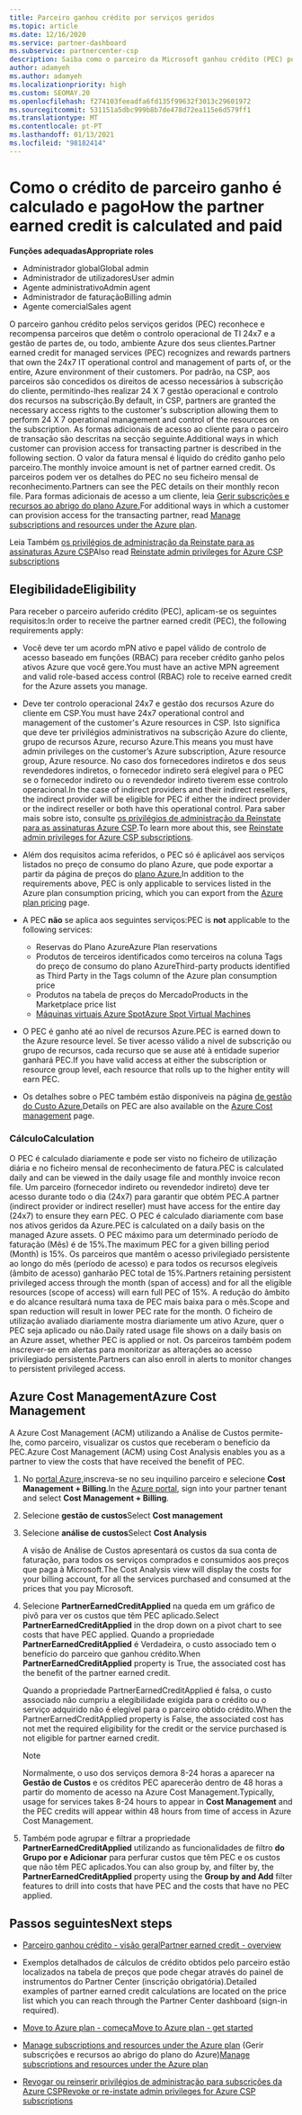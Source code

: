 ```yaml
---
title: Parceiro ganhou crédito por serviços geridos
ms.topic: article
ms.date: 12/16/2020
ms.service: partner-dashboard
ms.subservice: partnercenter-csp
description: Saiba como o parceiro da Microsoft ganhou crédito (PEC) por serviços geridos é calculado e pago e como garantir que é elegível.
author: adamyeh
ms.author: adamyeh
ms.localizationpriority: high
ms.custom: SEOMAY.20
ms.openlocfilehash: f274103feeadfa6fd135f99632f3013c29601972
ms.sourcegitcommit: 531151a5dbc999b8b7de478d72ea115e6d579ff1
ms.translationtype: MT
ms.contentlocale: pt-PT
ms.lasthandoff: 01/13/2021
ms.locfileid: "98182414"
---
```

# <a name="how-the-partner-earned-credit-is-calculated-and-paid"></a><span data-ttu-id="241b6-103">Como o crédito de parceiro ganho é calculado e pago</span><span class="sxs-lookup"><span data-stu-id="241b6-103">How the partner earned credit is calculated and paid</span></span>

<span data-ttu-id="241b6-104">**Funções adequadas**</span><span class="sxs-lookup"><span data-stu-id="241b6-104">**Appropriate roles**</span></span>

- <span data-ttu-id="241b6-105">Administrador global</span><span class="sxs-lookup"><span data-stu-id="241b6-105">Global admin</span></span>
- <span data-ttu-id="241b6-106">Administrador de utilizadores</span><span class="sxs-lookup"><span data-stu-id="241b6-106">User admin</span></span>
- <span data-ttu-id="241b6-107">Agente administrativo</span><span class="sxs-lookup"><span data-stu-id="241b6-107">Admin agent</span></span>
- <span data-ttu-id="241b6-108">Administrador de faturação</span><span class="sxs-lookup"><span data-stu-id="241b6-108">Billing admin</span></span>
- <span data-ttu-id="241b6-109">Agente comercial</span><span class="sxs-lookup"><span data-stu-id="241b6-109">Sales agent</span></span>

<span data-ttu-id="241b6-110">O parceiro ganhou crédito pelos serviços geridos (PEC) reconhece e recompensa parceiros que detêm o controlo operacional de TI 24x7 e a gestão de partes de, ou todo, ambiente Azure dos seus clientes.</span><span class="sxs-lookup"><span data-stu-id="241b6-110">Partner earned credit for managed services (PEC) recognizes and rewards partners that own the 24x7 IT operational control and management of parts of, or the entire, Azure environment of their customers.</span></span> <span data-ttu-id="241b6-111">Por padrão, na CSP, aos parceiros são concedidos os direitos de acesso necessários à subscrição do cliente, permitindo-lhes realizar 24 X 7 gestão operacional e controlo dos recursos na subscrição.</span><span class="sxs-lookup"><span data-stu-id="241b6-111">By default, in CSP, partners are granted the necessary access rights to the customer's subscription allowing them to perform 24 X 7 operational management and control of the resources on the subscription.</span></span> <span data-ttu-id="241b6-112">As formas adicionais de acesso ao cliente para o parceiro de transação são descritas na secção seguinte.</span><span class="sxs-lookup"><span data-stu-id="241b6-112">Additional ways in which customer can provision access for transacting partner is described in the following section.</span></span> <span data-ttu-id="241b6-113">O valor da fatura mensal é líquido do crédito ganho pelo parceiro.</span><span class="sxs-lookup"><span data-stu-id="241b6-113">The monthly invoice amount is net of partner earned credit.</span></span> <span data-ttu-id="241b6-114">Os parceiros podem ver os detalhes do PEC no seu ficheiro mensal de reconhecimento.</span><span class="sxs-lookup"><span data-stu-id="241b6-114">Partners can see the PEC details on their monthly recon file.</span></span> <span data-ttu-id="241b6-115">Para formas adicionais de acesso a um cliente, leia [Gerir subscrições e recursos ao abrigo do plano Azure.](azure-plan-manage.md)</span><span class="sxs-lookup"><span data-stu-id="241b6-115">For additional ways in which a customer can provision access for the transacting partner, read [Manage subscriptions and resources under the Azure plan](azure-plan-manage.md).</span></span>

<span data-ttu-id="241b6-116">Leia Também [os privilégios de administração da Reinstate para as assinaturas Azure CSP](revoke-reinstate-csp.md)</span><span class="sxs-lookup"><span data-stu-id="241b6-116">Also read [Reinstate admin privileges for Azure CSP subscriptions](revoke-reinstate-csp.md)</span></span>

## <a name="eligibility"></a><span data-ttu-id="241b6-117">Elegibilidade</span><span class="sxs-lookup"><span data-stu-id="241b6-117">Eligibility</span></span>

<span data-ttu-id="241b6-118">Para receber o parceiro auferido crédito (PEC), aplicam-se os seguintes requisitos:</span><span class="sxs-lookup"><span data-stu-id="241b6-118">In order to receive the partner earned credit (PEC), the following requirements apply:</span></span> 

- <span data-ttu-id="241b6-119">Você deve ter um acordo mPN ativo e papel válido de controlo de acesso baseado em funções (RBAC) para receber crédito ganho pelos ativos Azure que você gere.</span><span class="sxs-lookup"><span data-stu-id="241b6-119">You must have an active MPN agreement and valid role-based access control (RBAC) role to receive earned credit for the Azure assets you manage.</span></span>

- <span data-ttu-id="241b6-120">Deve ter controlo operacional 24x7 e gestão dos recursos Azure do cliente em CSP.</span><span class="sxs-lookup"><span data-stu-id="241b6-120">You must have 24x7 operational control and management of the customer's Azure resources in CSP.</span></span> <span data-ttu-id="241b6-121">Isto significa que deve ter privilégios administrativos na subscrição Azure do cliente, grupo de recursos Azure, recurso Azure.</span><span class="sxs-lookup"><span data-stu-id="241b6-121">This means you must have admin privileges on the customer’s Azure subscription, Azure resource group, Azure resource.</span></span> <span data-ttu-id="241b6-122">No caso dos fornecedores indiretos e dos seus revendedores indiretos, o fornecedor indireto será elegível para o PEC se o fornecedor indireto ou o revendedor indireto tiverem esse controlo operacional.</span><span class="sxs-lookup"><span data-stu-id="241b6-122">In the case of indirect providers and their indirect resellers, the indirect provider will be eligible for PEC if either the indirect provider or the indirect reseller or both have this operational control.</span></span> <span data-ttu-id="241b6-123">Para saber mais sobre isto, consulte [os privilégios de administração da Reinstate para as assinaturas Azure CSP](./revoke-reinstate-csp.md).</span><span class="sxs-lookup"><span data-stu-id="241b6-123">To learn more about this, see [Reinstate admin privileges for Azure CSP subscriptions](./revoke-reinstate-csp.md).</span></span>

- <span data-ttu-id="241b6-124">Além dos requisitos acima referidos, o PEC só é aplicável aos serviços listados no preço de consumo do plano Azure, que pode exportar a partir da página de preços do [plano Azure.](https://partner.microsoft.com/commerce/sales)</span><span class="sxs-lookup"><span data-stu-id="241b6-124">In addition to the requirements above, PEC is only applicable to services listed in the Azure plan consumption pricing, which you can export from the [Azure plan pricing](https://partner.microsoft.com/commerce/sales) page.</span></span>

- <span data-ttu-id="241b6-125">A PEC **não** se aplica aos seguintes serviços:</span><span class="sxs-lookup"><span data-stu-id="241b6-125">PEC is **not** applicable to the following services:</span></span>
    - <span data-ttu-id="241b6-126">Reservas do Plano Azure</span><span class="sxs-lookup"><span data-stu-id="241b6-126">Azure Plan reservations</span></span>
    - <span data-ttu-id="241b6-127">Produtos de terceiros identificados como terceiros na coluna Tags do preço de consumo do plano Azure</span><span class="sxs-lookup"><span data-stu-id="241b6-127">Third-party products identified as Third Party in the Tags column of the Azure plan consumption price</span></span>
    - <span data-ttu-id="241b6-128">Produtos na tabela de preços do Mercado</span><span class="sxs-lookup"><span data-stu-id="241b6-128">Products in the Marketplace price list</span></span>
    - [<span data-ttu-id="241b6-129">Máquinas virtuais Azure Spot</span><span class="sxs-lookup"><span data-stu-id="241b6-129">Azure Spot Virtual Machines</span></span>](https://partner.microsoft.com/resources/collection/azure-spot-in-csp#/)

- <span data-ttu-id="241b6-130">O PEC é ganho até ao nível de recursos Azure.</span><span class="sxs-lookup"><span data-stu-id="241b6-130">PEC is earned down to the Azure resource level.</span></span> <span data-ttu-id="241b6-131">Se tiver acesso válido a nível de subscrição ou grupo de recursos, cada recurso que se ause até à entidade superior ganhará PEC.</span><span class="sxs-lookup"><span data-stu-id="241b6-131">If you have valid access at either the subscription or resource group level, each resource that rolls up to the higher entity will earn PEC.</span></span>

- <span data-ttu-id="241b6-132">Os detalhes sobre o PEC também estão disponíveis na página [de gestão do Custo Azure.](/azure/cost-management-billing/costs/get-started-partners)</span><span class="sxs-lookup"><span data-stu-id="241b6-132">Details on PEC are also available on the [Azure Cost management](/azure/cost-management-billing/costs/get-started-partners) page.</span></span>

### <a name="calculation"></a><span data-ttu-id="241b6-133">Cálculo</span><span class="sxs-lookup"><span data-stu-id="241b6-133">Calculation</span></span>

<span data-ttu-id="241b6-134">O PEC é calculado diariamente e pode ser visto no ficheiro de utilização diária e no ficheiro mensal de reconhecimento de fatura.</span><span class="sxs-lookup"><span data-stu-id="241b6-134">PEC is calculated daily and can be viewed in the daily usage file and monthly invoice recon file.</span></span> <span data-ttu-id="241b6-135">Um parceiro (fornecedor indireto ou revendedor indireto) deve ter acesso durante todo o dia (24x7) para garantir que obtém PEC.</span><span class="sxs-lookup"><span data-stu-id="241b6-135">A partner (indirect provider or indirect reseller) must have access for the entire day (24x7) to ensure they earn PEC.</span></span> <span data-ttu-id="241b6-136">O PEC é calculado diariamente com base nos ativos geridos da Azure.</span><span class="sxs-lookup"><span data-stu-id="241b6-136">PEC is calculated on a daily basis on the managed Azure assets.</span></span> <span data-ttu-id="241b6-137">O PEC máximo para um determinado período de faturação (Mês) é de 15%.</span><span class="sxs-lookup"><span data-stu-id="241b6-137">The maximum PEC for a given billing period (Month) is 15%.</span></span> <span data-ttu-id="241b6-138">Os parceiros que mantêm o acesso privilegiado persistente ao longo do mês (período de acesso) e para todos os recursos elegíveis (âmbito de acesso) ganharão PEC total de 15%.</span><span class="sxs-lookup"><span data-stu-id="241b6-138">Partners retaining persistent privileged access through the month (span of access) and for all the eligible resources (scope of access) will earn full PEC of 15%.</span></span> <span data-ttu-id="241b6-139">A redução do âmbito e do alcance resultará numa taxa de PEC mais baixa para o mês.</span><span class="sxs-lookup"><span data-stu-id="241b6-139">Scope and span reduction will result in lower PEC rate for the month.</span></span> <span data-ttu-id="241b6-140">O ficheiro de utilização avaliado diariamente mostra diariamente um ativo Azure, quer o PEC seja aplicado ou não.</span><span class="sxs-lookup"><span data-stu-id="241b6-140">Daily rated usage file shows on a daily basis on an Azure asset, whether PEC is applied or not.</span></span> <span data-ttu-id="241b6-141">Os parceiros também podem inscrever-se em alertas para monitorizar as alterações ao acesso privilegiado persistente.</span><span class="sxs-lookup"><span data-stu-id="241b6-141">Partners can also enroll in alerts to monitor changes to persistent privileged access.</span></span>

## <a name="azure-cost-management"></a><span data-ttu-id="241b6-142">Azure Cost Management</span><span class="sxs-lookup"><span data-stu-id="241b6-142">Azure Cost Management</span></span>

<span data-ttu-id="241b6-143">A Azure Cost Management (ACM) utilizando a Análise de Custos permite-lhe, como parceiro, visualizar os custos que receberam o benefício da PEC.</span><span class="sxs-lookup"><span data-stu-id="241b6-143">Azure Cost Management (ACM) using Cost Analysis enables you as a partner to view the costs that have received the benefit of PEC.</span></span>  

1. <span data-ttu-id="241b6-144">No [portal Azure,](https://portal.azure.com)inscreva-se no seu inquilino parceiro e selecione **Cost Management + Billing**.</span><span class="sxs-lookup"><span data-stu-id="241b6-144">In the [Azure portal](https://portal.azure.com), sign into your partner tenant and select **Cost Management + Billing**.</span></span>

2. <span data-ttu-id="241b6-145">Selecione **gestão de custos**</span><span class="sxs-lookup"><span data-stu-id="241b6-145">Select **Cost management**</span></span>

3. <span data-ttu-id="241b6-146">Selecione **análise de custos**</span><span class="sxs-lookup"><span data-stu-id="241b6-146">Select **Cost Analysis**</span></span>

   <span data-ttu-id="241b6-147">A visão de Análise de Custos apresentará os custos da sua conta de faturação, para todos os serviços comprados e consumidos aos preços que paga à Microsoft.</span><span class="sxs-lookup"><span data-stu-id="241b6-147">The Cost Analysis view will display the costs for your billing account, for all the services purchased and consumed at the prices that you pay Microsoft.</span></span>

4. <span data-ttu-id="241b6-148">Selecione **PartnerEarnedCreditApplied** na queda em um gráfico de pivô para ver os custos que têm PEC aplicado.</span><span class="sxs-lookup"><span data-stu-id="241b6-148">Select **PartnerEarnedCreditApplied** in the drop down on a pivot chart to see costs that have PEC applied.</span></span> <span data-ttu-id="241b6-149">Quando a propriedade **PartnerEarnedCreditApplied** é Verdadeira, o custo associado tem o benefício do parceiro que ganhou crédito.</span><span class="sxs-lookup"><span data-stu-id="241b6-149">When **PartnerEarnedCreditApplied** property is True, the associated cost has the benefit of the partner earned credit.</span></span> 

   <span data-ttu-id="241b6-150">Quando a propriedade PartnerEarnedCreditApplied é falsa, o custo associado não cumpriu a elegibilidade exigida para o crédito ou o serviço adquirido não é elegível para o parceiro obtido crédito.</span><span class="sxs-lookup"><span data-stu-id="241b6-150">When the PartnerEarnedCreditApplied property is False, the associated cost has not met the required eligibility for the credit or the service purchased is not eligible for partner earned credit.</span></span>

   >[!NOTE] 
   ><span data-ttu-id="241b6-151">Normalmente, o uso dos serviços demora 8-24 horas a aparecer na **Gestão de Custos** e os créditos PEC aparecerão dentro de 48 horas a partir do momento de acesso na Azure Cost Management.</span><span class="sxs-lookup"><span data-stu-id="241b6-151">Typically, usage for services takes 8-24 hours to appear in **Cost Management** and the PEC credits will appear within 48 hours from time of access in Azure Cost Management.</span></span>

5. <span data-ttu-id="241b6-152">Também pode agrupar e filtrar a propriedade **PartnerEarnedCreditApplied** utilizando as funcionalidades de filtro **do Grupo por e Adicionar** para perfurar custos que têm PEC e os custos que não têm PEC aplicados.</span><span class="sxs-lookup"><span data-stu-id="241b6-152">You can also group by, and filter by, the **PartnerEarnedCreditApplied** property using the **Group by and Add** filter features to drill into costs that have PEC and the costs that have no PEC applied.</span></span>

## <a name="next-steps"></a><span data-ttu-id="241b6-153">Passos seguintes</span><span class="sxs-lookup"><span data-stu-id="241b6-153">Next steps</span></span>

- [<span data-ttu-id="241b6-154">Parceiro ganhou crédito - visão geral</span><span class="sxs-lookup"><span data-stu-id="241b6-154">Partner earned credit - overview</span></span>](partner-earned-credit.md)

- <span data-ttu-id="241b6-155">Exemplos detalhados de cálculos de crédito obtidos pelo parceiro estão localizados na tabela de preços que pode chegar através do painel de instrumentos do Partner Center (inscrição obrigatória).</span><span class="sxs-lookup"><span data-stu-id="241b6-155">Detailed examples of partner earned credit calculations are located on the price list which you can reach through the Partner Center dashboard (sign-in required).</span></span>

- [<span data-ttu-id="241b6-156">Move to Azure plan - começa</span><span class="sxs-lookup"><span data-stu-id="241b6-156">Move to Azure plan - get started</span></span>](azure-plan-get-started.md)

- <span data-ttu-id="241b6-157">[Manage subscriptions and resources under the Azure plan](azure-plan-manage.md) (Gerir subscrições e recursos ao abrigo do plano do Azure)</span><span class="sxs-lookup"><span data-stu-id="241b6-157">[Manage subscriptions and resources under the Azure plan](azure-plan-manage.md)</span></span>

- [<span data-ttu-id="241b6-158">Revogar ou reinserir privilégios de administração para subscrições da Azure CSP</span><span class="sxs-lookup"><span data-stu-id="241b6-158">Revoke or re-instate admin privileges for Azure CSP subscriptions</span></span>](revoke-reinstate-csp.md)